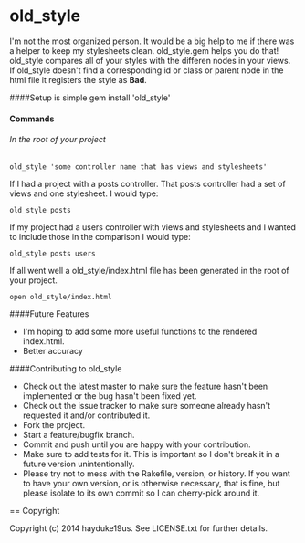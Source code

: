# old_style

I'm not the most organized person. It would be a big help to me if there was a helper to keep my stylesheets clean. old_style.gem helps you do that!
old_style compares all of your styles with the differen nodes in your views.
If old_style doesn't find a corresponding id or class or parent node in the html file it registers the style as **Bad**.

####Setup is simple
	gem install 'old_style'
	
#### Commands 
###### In the root of your project
	old_style 'some controller name that has views and stylesheets'

If I had a project  with a posts controller. That posts controller had a set of views and one stylesheet. I would type:

	old_style posts

If my project had a users controller with views and stylesheets and I wanted to include those in the comparison I would type:

	old_style posts users

If all went well a old_style/index.html file has been generated in the root of your project.

	open old_style/index.html

####Future Features

* I'm hoping to add some more useful functions to the rendered index.html.
* Better accuracy


####Contributing to old_style
 
* Check out the latest master to make sure the feature hasn't been implemented or the bug hasn't been fixed yet.
* Check out the issue tracker to make sure someone already hasn't requested it and/or contributed it.
* Fork the project.
* Start a feature/bugfix branch.
* Commit and push until you are happy with your contribution.
* Make sure to add tests for it. This is important so I don't break it in a future version unintentionally.
* Please try not to mess with the Rakefile, version, or history. If you want to have your own version, or is otherwise necessary, that is fine, but please isolate to its own commit so I can cherry-pick around it.

== Copyright

Copyright (c) 2014 hayduke19us. See LICENSE.txt for
further details.

